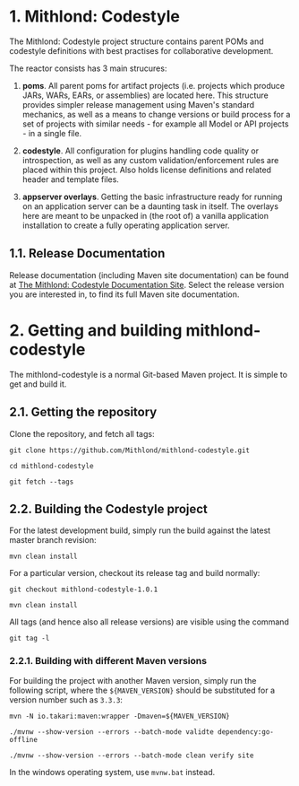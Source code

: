# 1. Mithlond: Codestyle

The Mithlond: Codestyle project structure contains parent POMs and codestyle 
definitions with best practises for collaborative development.

The reactor consists has 3 main strucures:

1. **poms**. All parent poms for artifact projects (i.e. projects which produce JARs, WARs, EARs, 
   or assemblies) are located here. This structure provides simpler release management using Maven's 
   standard mechanics, as well as a means to change versions or build process for a set of projects 
   with similar needs - for example all Model or API projects - in a single file.
 
2. **codestyle**. All configuration for plugins handling code quality or introspection, as well as
   any custom validation/enforcement rules are placed within this project. Also holds license definitions and
   related header and template files.
   
3. **appserver overlays**. Getting the basic infrastructure ready for running on an application server
   can be a daunting task in itself. The overlays here are meant to be unpacked in (the root of) a vanilla
   application installation to create a fully operating application server.
          
## 1.1. Release Documentation

Release documentation (including Maven site documentation) can be found
at [The Mithlond: Codestyle Documentation Site](http://mithlond.github.io/mithlond-codestyle). 
Select the release version you are interested in, to find its full Maven site documentation. 

# 2. Getting and building mithlond-codestyle

The mithlond-codestyle is a normal Git-based Maven project. 
It is simple to get and build it. 

## 2.1. Getting the repository

Clone the repository, and fetch all tags:

```
git clone https://github.com/Mithlond/mithlond-codestyle.git

cd mithlond-codestyle

git fetch --tags
```

## 2.2. Building the Codestyle project

For the latest development build, simply run the build against the latest master branch revision:  

```
mvn clean install
```

For a particular version, checkout its release tag and build normally:
 
```
git checkout mithlond-codestyle-1.0.1

mvn clean install
```

All tags (and hence also all release versions) are visible using the command
 
```
git tag -l
```

### 2.2.1. Building with different Maven versions

For building the project with another Maven version, simply run the following 
script, where the `${MAVEN_VERSION}` should be substituted for a version number
such as `3.3.3`:
  
```
mvn -N io.takari:maven:wrapper -Dmaven=${MAVEN_VERSION}

./mvnw --show-version --errors --batch-mode validte dependency:go-offline

./mvnw --show-version --errors --batch-mode clean verify site
```

In the windows operating system, use `mvnw.bat` instead.



